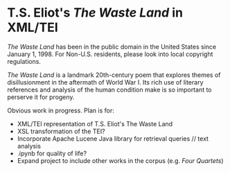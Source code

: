 # T.S. Eliot's *The Waste Land* in XML/TEI
*The Waste Land* has been in the public domain in the United States since January 1, 1998. For Non-U.S. residents, please look into local copyright regulations.

*The Waste Land* is a landmark 20th-century poem that explores themes of disillusionment in the aftermath of World War I. 
Its rich use of literary references and analysis of the human condition make is so important to perserve it for progeny.

Obvious work in progress. Plan is for:
- XML/TEI representation of T.S. Eliot's The Waste Land
- XSL transformation of the TEI?
- Incorporate Apache Lucene Java library for retrieval queries // text analysis
- .ipynb for quality of life?
- Expand project to include other works in the corpus (e.g. *Four Quartets*)
